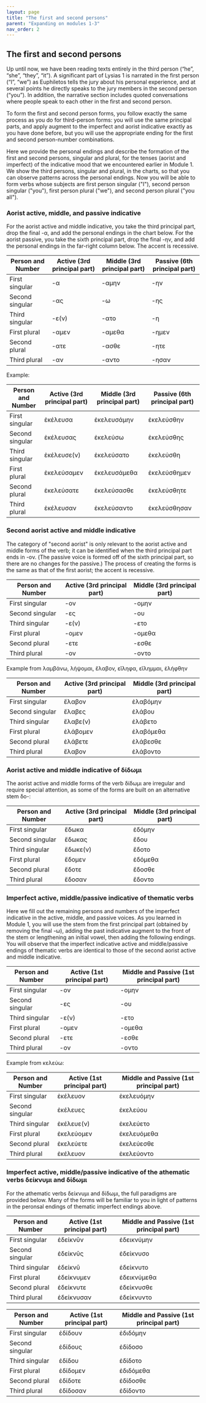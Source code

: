 ```yaml
---
layout: page
title: "The first and second persons"
parent: "Expanding on modules 1-3"
nav_order: 2
---
```


## The first and second persons

Up until now, we have been reading texts entirely in the third person (“he”, “she”, “they”, “it”). A significant part of Lysias 1 is narrated in the first person (“I”, “we”) as Euphiletos tells the jury about his personal experience, and at several points he directly speaks to the jury members in the second person (“you”). In addition, the narrative section includes quoted conversations where people speak to each other in the first and second person.

To form the first and second person forms, you follow exactly the same process as you do for third-person forms: you will use the same principal parts, and apply augment to the imperfect and aorist indicative exactly as you have done before, but you will use the appropriate ending for the first and second person-number combinations.


Here we provide the personal endings and describe the formation of the first and second persons, singular and plural, for the tenses (aorist and imperfect) of the indicative mood that we encountered earlier in Module 1. We show the third persons, singular and plural, in the charts, so that you can observe patterns across the personal endings. Now you will be able to form verbs whose subjects are first person singular ("I"), second person singular ("you"), first person plural ("we"), and second person plural ("you all").

### Aorist active, middle, and passive indicative

For the aorist active and middle indicative, you take the third principal part, drop the final -α, and add the personal endings in the chart below. For the aorist passive, you take the sixth principal part, drop the final -ην, and add the personal endings in the far-right column below. The accent is recessive.

|  Person and Number | Active (3rd principal part) | Middle (3rd principal part) | Passive (6th principal part) |
| --- | --- | --- | --- |
| First singular | -α | -αμην | -ην |
| Second singular | -ας | -ω | -ης|
| Third singular | -ε(ν) | -ατο | -η |
| First plural | -αμεν | -αμεθα | -ημεν |
| Second plural | -ατε | -ασθε | -ητε |
| Third plural | -αν | -αντο | -ησαν |

Example:

|  Person and Number | Active (3rd principal part) | Middle (3rd principal part) | Passive (6th principal part) |
| --- | --- | --- | --- |
| First singular | ἐκέλευσα | ἐκελευσάμην | ἐκελεύσθην |
| Second singular | ἐκέλευσας | ἐκελεύσω | ἐκελεύσθης|
| Third singular | ἐκέλευσε(ν) | ἐκελεύσατο | ἐκελεύσθη |
| First plural | ἐκελεύσαμεν | ἐκελευσάμεθα | ἐκελεύσθημεν |
| Second plural | ἐκελεύσατε | ἐκελεύσασθε | ἐκελεύσθητε |
| Third plural | ἐκέλευσαν | ἐκελεύσαντο | ἐκελεύσθησαν |

### Second aorist active and middle indicative

The category of "second aorist" is only relevant to the aorist active and middle forms of the verb; it can be identified when the third principal part ends in -ον. (The passive voice is formed off of the sixth principal part, so there are no changes for the passive.) The process of creating the forms is the same as that of the first aorist; the accent is recessive.

|  Person and Number | Active (3rd principal part) | Middle (3rd principal part) | 
| --- | --- | --- |
| First singular | -ον | -ομην |
| Second singular | -ες | -ου | 
| Third singular | -ε(ν) | -ετο |
| First plural | -ομεν | -ομεθα |
| Second plural | -ετε | -εσθε |
| Third plural | -ον | -οντο |

Example from λαμβάνω, λήψομαι, ἔλαβον, εἴληφα, εἴλημμαι, ἐλήφθην

|  Person and Number | Active (3rd principal part) | Middle (3rd principal part) | 
| --- | --- | --- |
| First singular | ἔλαβον | ἐλαβόμην |
| Second singular | ἔλαβες | ἐλάβου | 
| Third singular | ἔλαβε(ν) | ἐλάβετο |
| First plural | ἐλάβομεν | ἐλαβόμεθα |
| Second plural | ἐλάβετε | ἐλάβεσθε |
| Third plural | ἔλαβον| ἐλάβοντο |

### Aorist active and middle indicative of δίδωμι

The aorist active and middle forms of the verb δίδωμι are irregular and require special attention, as some of the forms are built on an alternative stem δο-:

|  Person and Number | Active (3rd principal part) | Middle (3rd principal part) | 
| --- | --- | --- |
| First singular | ἔδωκα | ἐδόμην |
| Second singular | ἔδωκας | ἔδου | 
| Third singular | ἔδωκε(ν) | ἔδοτο |
| First plural | ἔδομεν | ἐδόμεθα |
| Second plural | ἔδοτε | ἔδοσθε |
| Third plural | ἔδοσαν| ἔδοντο |

### Imperfect active, middle/passive indicative of thematic verbs

Here we fill out the remaining persons and numbers of the imperfect indicative in the active, middle, and passive voices.  As you learned in Module 1, you will use the stem from the first principal part (obtained by removing the final -ω), adding the past indicative augment to the front of the stem or lengthening an initial vowel, then adding the following endings. You will observe that the imperfect indicative active and middle/passive endings of thematic verbs are identical to those of the second aorist active and middle indicative. 

|  Person and Number | Active (1st principal part) | Middle and Passive (1st principal part) | 
| --- | --- | --- |
| First singular | -ον | -ομην |
| Second singular | -ες | -ου | 
| Third singular | -ε(ν) | -ετο |
| First plural | -ομεν | -ομεθα |
| Second plural | -ετε | -εσθε |
| Third plural | -ον | -οντο |

Example from κελεύω:

|  Person and Number | Active (1st principal part) | Middle and Passive (1st principal part) | 
| --- | --- | --- |
| First singular | ἐκέλευον | ἐκελευόμην |
| Second singular | ἐκέλευες | ἐκελεύου | 
| Third singular | ἐκέλευε(ν) | ἐκελεύετο |
| First plural | ἐκελεύομεν | ἐκελευόμεθα |
| Second plural | ἐκελεύετε | ἐκελεύεσθε |
| Third plural | ἐκέλευον | ἐκελεύοντο |

### Imperfect active, middle/passive indicative of the athematic verbs δείκνυμι and δίδωμι

For the athematic verbs δείκνυμι and δίδωμι, the full paradigms are provided below. Many of the forms will be familiar to you in light of patterns in the peronsal endings of thematic imperfect endings above.  

|  Person and Number | Active (1st principal part) | Middle and Passive (1st principal part) | 
| --- | --- | --- |
| First singular | ἐδείκνῡν | ἐδεικνύμην |
| Second singular | ἐδείκνῡς | ἐδείκνυσο | 
| Third singular | ἐδείκνῡ | ἐδείκνυτο |
| First plural | ἐδείκνυμεν | ἐδεικνύμεθα|
| Second plural | ἐδείκνυτε | ἐδείκνυσθε |
| Third plural | ἐδείκνυσαν | ἐδείκνυντο |

|  Person and Number | Active (1st principal part) | Middle and Passive (1st principal part) | 
| --- | --- | --- |
| First singular | ἐδίδουν| ἐδιδόμην |
| Second singular | ἐδίδους | ἐδίδοσο | 
| Third singular | ἐδίδου | ἐδίδοτο |
| First plural | ἐδίδομεν | ἐδιδόμεθα |
| Second plural | ἐδίδοτε | ἐδίδοσθε |
| Third plural | ἐδίδοσαν | ἐδίδοντο |
